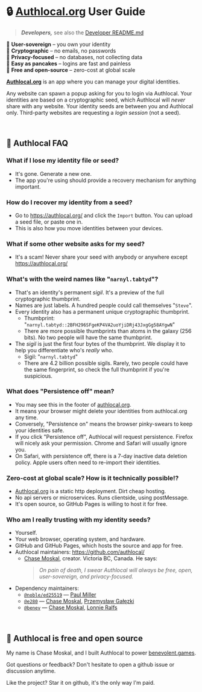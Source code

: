 
# 🔒 [Authlocal.org](https://authlocal.org/) User Guide
> ***Developers,*** see also the [Developer README.md](README.md)

🗽 **User-sovereign** – you own your identity  
🔑 **Cryptographic** – no emails, no passwords  
🥷 **Privacy-focused** – no databases, not collecting data  
🥞 **Easy as pancakes** – logins are fast and painless  
💖 **Free and open-source** – zero-cost at global scale  

**[Authlocal.org](https://authlocal.org/)** is an app where you can manage your digital identities.

Any website can spawn a popup asking for you to login via Authlocal. Your identities are based on a cryptographic seed, which Authlocal will *never* share with any website. Your identity seeds are between you and Authlocal only. Third-party websites are requesting a *login session* (not a seed).

<br/>

## 🤔 Authlocal FAQ

### What if I lose my identity file or seed?
- It's gone. Generate a new one.
- The app you're using should provide a recovery mechanism for anything important.

### How do I recover my identity from a seed?
- Go to https://authlocal.org/ and click the `Import` button. You can upload a seed file, or paste one in.
- This is also how you move identities between your devices.

### What if some other website asks for my seed?
- It's a scam! Never share your seed with anybody or anywhere except https://authlocal.org/

### What's with the weird names like "`narnyl.tabtyd`"?
- That's an identity's permanent *sigil*. It's a preview of the full cryptographic thumbprint.
- Names are just labels. A hundred people could call themselves "`Steve`".
- Every identity also has a permanent unique cryptographic thumbprint.
  - Thumbprint: "`narnyl.tabtyd::2BFH296SFgeKP4VA2uoYjiDRj43JxgGg58AYgwN`"
  - There are more possible thumbprints than atoms in the galaxy (256 bits). No two people will have the same thumbprint.
- The *sigil* is just the first four bytes of the thumbprint. We display it to help you differentiate who's *really* who.
  - Sigil: "`narnyl.tabtyd`"
  - There are 4.2 billion possible sigils. Rarely, two people could have the same fingerprint, so check the full thumbprint if you're suspicious.

### What does "Persistence off" mean?
- You may see this in the footer of [authlocal.org](https://authlocal.org/).
- It means your browser might delete your identities from authlocal.org any time.
- Conversely, "Persistence on" means the browser pinky-swears to keep your identities safe.
- If you click "Persistence off", Authlocal will request persistence. Firefox will nicely ask your permission. Chrome and Safari will usually ignore you.
- On Safari, with persistence off, there is a 7-day inactive data deletion policy. Apple users often need to re-import their identities.

### Zero-cost at global scale? How is it technically possible!?
- [Authlocal.org](https://authlocal.org/) is a static http deployment. Dirt cheap hosting.
- No api servers or microservices. Runs clientside, using postMessage.
- It's open source, so GitHub Pages is willing to host it for free.

### Who am I really trusting with my identity seeds?
- Yourself.
- Your web browser, operating system, and hardware.
- GitHub and GitHub Pages, which hosts the source and app for free.
- Authlocal maintainers: https://github.com/authlocal/
  - [Chase Moskal](https://github.com/chase-moskal/), creator. Victoria BC, Canada. He says:  
    > *On pain of death, I swear Authlocal will always be free, open, user-sovereign, and privacy-focused.*
- Dependency maintainers:
  - [`@noble/ed25519`](https://github.com/paulmillr/noble-ed25519) — [Paul Miller](https://github.com/paulmillr)
  - [`@e280`](https://github.com/orgs/e280) — [Chase Moskal](https://github.com/chase-moskal/), [Przemysław Gałęzki](https://github.com/zenkyuv)
  - [`@benev`](https://github.com/benevolent-games) — [Chase Moskal](https://github.com/chase-moskal/), [Lonnie Ralfs](https://github.com/lonnie-ralfs/)

<br/>

## 💖 Authlocal is free and open source

My name is Chase Moskal, and I built Authlocal to power [benevolent.games](http://benevolent.games/).

Got questions or feedback? Don't hesitate to open a github issue or discussion anytime.

Like the project? Star it on github, it's the only way I'm paid.

